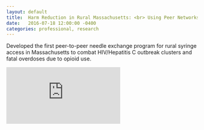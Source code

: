 ```yaml
---
layout: default
title:  Harm Reduction in Rural Massachusetts: <br> Using Peer Networks to Prevent HIV & HCV
date:   2016-07-18 12:00:00 -0400
categories: professional, research
---
```


Developed the first peer-to-peer needle exchange program for rural syringe access in Massachusetts to combat HIV/Hepatitis C outbreak clusters and fatal overdoses due to opioid use.

<embed src="https://londonmeanswild.github.io/rural-harm-reduction.pdf" type="application/pdf" />

